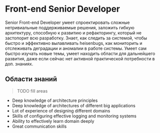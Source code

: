 # Front-end Senior Developer
Senior Front-end Developer умеет спроектировать сложные нетривиальные поддерживаемые решения, заложить гибкую архитектуру, способную к развитию и рефакторингу, который не застопорит всю разработку. Знает, как следить за системой, чтобы быстро и эффективно вылавливать heisenbugs, как мониторить и отслеживать деградации и аномалии в работе системы. Умеет сам быстро изучать новые темы, умеет находить области для дальнейшего развития, даже если сейчас нет активной практической потребности в доп. знаниях.

## Области знаний
> TODO fill areas
- Deep knowledge of architecture principles
- Deep knowledge of architectures of different big applications
- Lot of experience of designing different domains
- Skills of configuring effective logging and monitoring systems
- Ability to effectively learn domain deeply
- Great communication skills
